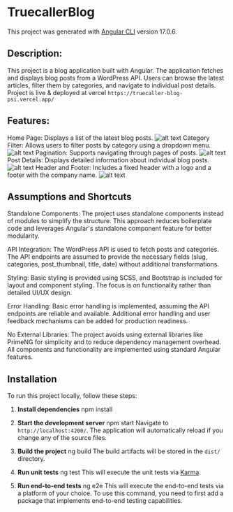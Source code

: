 # TruecallerBlog

This project was generated with [Angular CLI](https://github.com/angular/angular-cli) version 17.0.6.

## Description:

This project is a blog application built with Angular. The application fetches and displays blog posts from a WordPress API. Users can browse the latest articles, filter them by categories, and navigate to individual post details.
Project is live & deployed at vercel 
```https://truecaller-blog-psi.vercel.app/```

## Features:

Home Page: Displays a list of the latest blog posts.
![alt text](image.png)
Category Filter: Allows users to filter posts by category using a dropdown menu.
![alt text](image-3.png)
Pagination: Supports navigating through pages of posts.
![alt text](image-2.png)
Post Details: Displays detailed information about individual blog posts.
![alt text](image-4.png)
Header and Footer: Includes a fixed header with a logo and a footer with the company name.
![alt text](image-5.png)


## Assumptions and Shortcuts

Standalone Components: The project uses standalone components instead of modules to simplify the structure. This approach reduces boilerplate code and leverages Angular's standalone component feature for better modularity.

API Integration: The WordPress API is used to fetch posts and categories. The API endpoints are assumed to provide the necessary fields (slug, categories, post_thumbnail, title, date) without additional transformations.

Styling: Basic styling is provided using SCSS, and Bootstrap is included for layout and component styling. The focus is on functionality rather than detailed UI/UX design.

Error Handling: Basic error handling is implemented, assuming the API endpoints are reliable and available. Additional error handling and user feedback mechanisms can be added for production readiness.

No External Libraries: The project avoids using external libraries like PrimeNG for simplicity and to reduce dependency management overhead. All components and functionality are implemented using standard Angular features.


## Installation

To run this project locally, follow these steps:

1. **Install dependencies**
    npm install

2. **Start the development server**
    npm start
    Navigate to `http://localhost:4200/`. The application will automatically reload if you change any of the source files.

3. **Build the project**
    ng build
    The build artifacts will be stored in the `dist/` directory.

4. **Run unit tests**
    ng test
    This will execute the unit tests via [Karma](https://karma-runner.github.io).

5. **Run end-to-end tests**
    ng e2e
    This will execute the end-to-end tests via a platform of your choice. To use this command, you need to first add a package that implements end-to-end testing capabilities.
